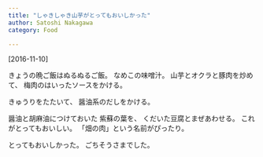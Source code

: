 ```yaml
---
title: "しゃきしゃき山芋がとってもおいしかった"
author: Satoshi Nakagawa
category: Food

---
```


[2016-11-10]  
 
 きょうの晩ご飯はぬるぬるご飯。
なめこの味噌汁。
山芋とオクラと豚肉を炒めて、
梅肉のはいったソースをかける。

 きゅうりをたたいて、
醤油系のだしをかける。

 醤油と胡麻油につけておいた
紫蘇の葉を、
くだいた豆腐とまぜあわせる。
これがとってもおいしい。
「畑の肉」という名前がぴったり。

 とってもおいしかった。
ごちそうさまでした。

